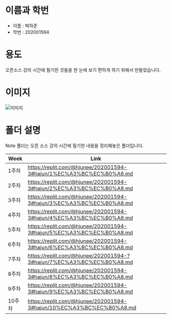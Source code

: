 # 이름과 학번
- 이름 : 박하준
- 학번 : 202001594
# 용도
오픈소스 강의 시간에 필기한 것들을 한 눈에 보기 편하게 하기 위해서 만들었습니다.
# 이미지
![이미지](https://shopping-phinf.pstatic.net/main_4431230/44312304640.20231130093325.jpg?type=w300)
# 폴더 설명
Note 폴더는 오픈 소스 강의 시간에 필기한 내용을 정리해놓은 폴더입니다.

| Week | Link |
|-------|---|
| 1주차 | <https://replit.com/@hjunee/202001594-3#hajun/1%EC%A3%BC%EC%B0%A8.md>|
| 2주차 | <https://replit.com/@hjunee/202001594-3#hajun/2%EC%A3%BC%EC%B0%A8.md>|
| 3주차 | <https://replit.com/@hjunee/202001594-3#hajun/3%EC%A3%BC%EC%B0%A8.md>|
| 4주차 | <https://replit.com/@hjunee/202001594-3#hajun/4%EC%A3%BC%EC%B0%A8.md>|
| 5주차 | <https://replit.com/@hjunee/202001594-3#hajun/5%EC%A3%BC%EC%B0%A8.md>|
| 6주차 | <https://replit.com/@hjunee/202001594-3#hajun/6%EC%A3%BC%EC%B0%A8.md>|
| 7주차 | <https://replit.com/@hjunee/202001594-?3#hajun/7%EC%A3%BC%EC%B0%A8.md>|
| 8주차 | <https://replit.com/@hjunee/202001594-3#hajun/8%EC%A3%BC%EC%B0%A8.md>|
| 9주차 | <https://replit.com/@hjunee/202001594-3#hajun/9%EC%A3%BC%EC%B0%A8.md>|
| 10주차| <https://replit.com/@hjunee/202001594-3#hajun/10%EC%A3%BC%EC%B0%A8.md>|

